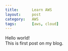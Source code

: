 ```yaml
---
title:      Learn AWS
layout:     post
category:   AWS
tags: 	    [aws, cloud]
---
```


Hello world!   
This is first post on my blog.   
